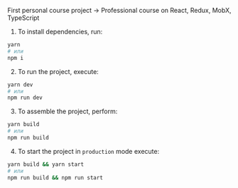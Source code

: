 First personal course project → Professional course on React, Redux, MobX, TypeScript

1. To install dependencies, run:

```sh
yarn
# или
npm i
```

2. To run the project, execute:

```sh
yarn dev
# или
npm run dev
```

3. To assemble the project, perform:

```sh
yarn build
# или
npm run build
```

4. To start the project in `production` mode execute:

```sh
yarn build && yarn start  
# или
npm run build && npm run start
```
